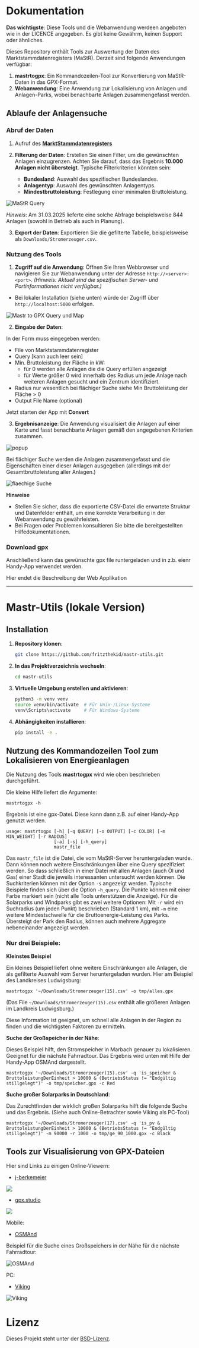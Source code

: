 # Dokumentation

**Das wichtigste**: Diese Tools und die Webanwendung werdeen angeboten wie in der LICENCE angegeben. Es gibt keine Gewährm, keinen Support oder ähnliches.

Dieses Repository enthält Tools zur Auswertung der Daten des Marktstammdatenregisters (MaStR). Derzeit sind folgende Anwendungen verfügbar:

1. **mastrtogpx**: Ein Kommandozeilen-Tool zur Konvertierung von MaStR-Daten in das GPX-Format.
2. **Webanwendung**: Eine Anwendung zur Lokalisierung von Anlagen und Anlagen-Parks, wobei benachbarte Anlagen zusammengefasst werden.

## Ablaufe der Anlagensuche

### Abruf der Daten

1. Aufruf des [**MarktStammdatenregisters**](https://www.marktstammdatenregister.de/MaStR/Einheit/Einheiten/ErweiterteOeffentlicheEinheitenuebersicht)

2. **Filterung der Daten**: Erstellen Sie einen Filter, um die gewünschten Anlagen einzugrenzen. Achten Sie darauf, dass das Ergebnis **10.000 Anlagen nicht übersteigt**. Typische Filterkriterien könnten sein:
   - **Bundesland**: Auswahl des spezifischen Bundeslandes.
   - **Anlagentyp**: Auswahl des gewünschten Anlagentyps.
   - **Mindestbruttoleistung**: Festlegung einer minimalen Bruttoleistung.

![MaStR Query](img/mastr_query.png)

*Hinweis*: Am 31.03.2025 lieferte eine solche Abfrage beispielsweise 844 Anlagen (sowohl in Betrieb als auch in Planung).

3. **Export der Daten**: Exportieren Sie die gefilterte Tabelle, beispielsweise als `Downloads/Stromerzeuger.csv`.

### Nutzung des Tools

1. **Zugriff auf die Anwendung**: Öffnen Sie Ihren Webbrowser und navigieren Sie zur Webanwendung unter der Adresse `http://<server>:<port>`. *(Hinweis: Aktuell sind die spezifischen Server- und Portinformationen nicht verfügbar.)*
  - Bei lokaler Installation (siehe unten) würde der Zugriff über `http://localhost:5000` erfolgen.

![Mastr to GPX Query und Map](img/mastr_gpx_konverter_form_map.png)

2. **Eingabe der Daten**:

In der Form muss eingegeben werden:
- File von Marktstammdatenregister
- Query [kann auch leer sein]
- Min. Bruttoleistung der Fläche in kW:
  - für 0 werden alle Anlagen die die Query erfüllen angezeigt
  - für Werte größer 0 wird innerhalb des Radius um jede Anlage nach weiteren Anlagen gesucht und ein Zentrum
    identifiziert.
- Radius nur wesentlich bei flächiger Suche siehe Min Bruttoleistung der Fläche > 0
- Output File Name (optional)

Jetzt starten der App mit **Convert**

3. **Ergebnisanzeige**: Die Anwendung visualisiert die Anlagen auf einer Karte und fasst benachbarte Anlagen gemäß den angegebenen Kriterien zusammen.

![popup](img/popup_one_item.png)

Bei flächiger Suche werden die Anlagen zusammengefasst und die Eigenschaften einer dieser Anlagen ausgegeben 
(allerdings mit der Gesamtbruttoleistung aller Anlagen.)

![flaechige Suche](img/flaechige_suche.png)

**Hinweise**

- Stellen Sie sicher, dass die exportierte CSV-Datei die erwartete Struktur und Datenfelder enthält, um eine korrekte Verarbeitung in der Webanwendung zu gewährleisten.
- Bei Fragen oder Problemen konsultieren Sie bitte die bereitgestellten Hilfedokumentationen.

### Download gpx

Anschließend kann das gewünschte gpx file runtergeladen und in z.b. eienr Handy-App verwendet werden. 

Hier endet die Beschreibung der Web Applikation

----

# Mastr-Utils (lokale Version)

## Installation

1. **Repository klonen**:
   ```bash
   git clone https://github.com/fritzthekid/mastr-utils.git
   ```
2. **In das Projektverzeichnis wechseln**:
   ```bash
   cd mastr-utils
   ```
3. **Virtuelle Umgebung erstellen und aktivieren**:
   ```bash
   python3 -m venv venv
   source venv/bin/activate  # Für Unix-/Linux-Systeme
   venv\Scripts\activate     # Für Windows-Systeme
   ```
4. **Abhängigkeiten installieren**:
   ```bash
   pip install -e .
   ```

## Nutzung des Kommandozeilen Tool zum Lokalisieren von Energieanlagen

Die Nutzung des Tools **mastrtogpx** wird wie oben beschrieben durchgeführt.

Die kleine Hilfe liefert die Argumente:

```
mastrtogpx -h
```
Ergebnis ist eine gpx-Datei. Diese kann dann z.B. auf einer Handy-App genutzt werden.

~~~
usage: mastrtogpx [-h] [-q QUERY] [-o OUTPUT] [-c COLOR] [-m MIN_WEIGHT] [-r RADIUS]
                  [-a] [-s] [-h_query]
                  mastr_file
~~~

Das <code>mastr_file</code> ist die Datei, die vom MaStR-Server heruntergeladen wurde.
Dann können noch weitere Einschränkungen über eine Query spezifiziert werden.
So dass schließlich in einer Datei mit allen Anlagen (auch Öl und Gas) einer Stadt die jeweils 
interessanten untersucht werden können. Die Suchkriterien können mit der Option <code>-s</code> angezeigt werden. Typische Beispiele finden sich über die Option 
<code>-h_query</code>. Die Punkte können mit einer Farbe markiert sein (nicht alle Tools 
unterstützen die Anzeige). Für die Solarparks und Windparks gibt es zwei weitere 
Optionen: Mit <code>-r</code> wird ein Suchradius (um jeden Punkt) beschrieben (Standard 1 km), mit <code>-m</code> eine weitere Mindestschwelle für die Bruttoenergie-Leistung des Parks. Übersteigt der Park den Radius, können auch mehrere Aggregate nebeneinander angezeigt werden.

### Nur drei Beispiele:

**Kleinstes Beispiel**

Ein kleines Beispiel liefert ohne weitere Einschränkungen alle Anlagen, die als gefilterte Auswahl vom Server heruntergeladen wurden. Hier am Beispiel des Landkreises Ludwigsburg:

~~~
mastrtogpx '~/Downloads/Stromerzeuger(15).csv' -o tmp/alles.gpx
~~~

(Das File <code>~/Downloads/Stromerzeuger(15).csv</code> enthält alle größeren Anlagen im 
Landkreis Ludwigsburg.)

Diese Information ist geeignet, um schnell alle Anlagen in der Region zu finden und
die wichtigsten Faktoren zu ermitteln.

**Suche der Großspeicher in der Nähe**:

Dieses Beispiel hilft, den Stromspeicher in Marbach genauer zu lokalisieren. Geeignet für
die nächste Fahrradtour. Das Ergebnis wird unten mit Hilfe der Handy-App OSMAnd dargestellt.

~~~
mastrtogpx '~/Downloads/Stromerzeuger(15).csv' -q 'is_speicher & BruttoleistungDerEinheit > 10000 & (BetriebsStatus != "Endgültig stillgelegt")' -o tmp/speicher.gpx -c Red
~~~

**Suche großer Solarparks in Deutschland**:

Das Zurechtfinden der wirklich großen Solarparks hilft die folgende Suche und das Ergebnis.
(Siehe auch Online-Betrachter sowie Viking als PC-Tool)

~~~
mastrtogpx '~/Downloads/Stromerzeuger(17).csv' -q 'is_pv & BruttoleistungDerEinheit > 10000 & (BetriebsStatus != "Endgültig stillgelegt")' -m 90000 -r 1000 -o tmp/ge_90_1000.gpx -c Black
~~~

## Tools zur Visualisierung von GPX-Dateien

Hier sind Links zu einigen Online-Viewern:

- [j-berkemeier](https://www.j-berkemeier.de/ShowGPX.html)

![](img/online2_10_90_1000_bei_Leibzig-SILUX-Solarpark.png)

- [gpx.studio](https://gpx.studio/)

![](img/online1-ge_90_1000.png)

Mobile:

- [OSMAnd](https://osmand.net/)

Beispiel für die Suche eines Großspeichers in der Nähe für die nächste Fahrradtour:

![OSMAnd](img/OsmAnd_Marbach_Speicher_100mW.jpg)

PC:

- [Viking](https://wiki.openstreetmap.org/wiki/Viking)

![Viking](img/Viking_10_90_1000_bei_Leibzig-SILUX-Solarpark.png)

# Lizenz

Dieses Projekt steht unter der [BSD-Lizenz](LICENSE).
